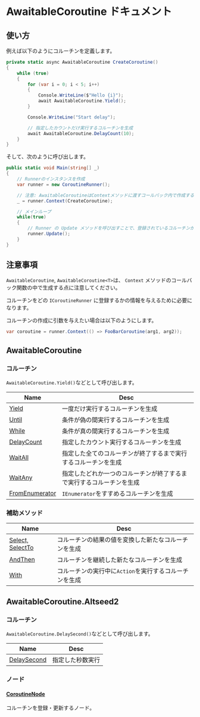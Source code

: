 # AwaitableCoroutine ドキュメント

## 使い方

例えば以下のようにコルーチンを定義します。

```C#
private static async AwaitableCoroutine CreateCoroutine()
{
    while (true)
    {
        for (var i = 0; i < 5; i++)
        {
            Console.WriteLine($"Hello {i}");
            await AwaitableCoroutine.Yield();
        }

        Console.WriteLine("Start delay");

        // 指定したカウントだけ実行するコルーチンを生成
        await AwaitableCoroutine.DelayCount(10);
    }
}
```

そして、次のように呼び出します。

```C#
public static void Main(string[] _)
{
    // Runnerのインスタンスを作成
    var runner = new CoroutineRunner();

    // 注意: AwaitableCoroutineはContextメソッドに渡すコールバック内で作成する必要がある
    _ = runner.Context(CreateCoroutine);

    // メインループ
    while(true)
    {
        // Runner の Update メソッドを呼び出すことで、登録されているコルーチンが次に進む
        runner.Update();
    }
}
```

## 注意事項

`AwaitableCoroutine`, `AwaitableCoroutine<T>`は、 `Context` メソッドのコールバック関数の中で生成する点に注意してください。

コルーチンをどの `ICoroutineRunner` に登録するかの情報を与えるために必要になります。

コルーチンの作成に引数を与えたい場合は以下のようにします。

```C#
var coroutine = runner.Context(() => FooBarCoroutine(arg1, arg2));
```

## AwaitableCoroutine
### コルーチン

`AwaitableCoroutine.Yield()`などとして呼び出します。

| Name | Desc |
| --- | --- |
| [Yield](../src/AwaitableCoroutine/Modules/YieldCoroutine.cs) | 一度だけ実行するコルーチンを生成 |
| [Until](../src/AwaitableCoroutine/Modules/UntilCoroutine.cs) | 条件が偽の間実行するコルーチンを生成 |
| [While](../src/AwaitableCoroutine/Modules/UntilCoroutine.cs) | 条件が真の間実行するコルーチンを生成 |
| [DelayCount](../src/AwaitableCoroutine/Modules/DelayCountCoroutine.cs) | 指定したカウント実行するコルーチンを生成 |
| [WaitAll](../src/AwaitableCoroutine/Modules/WaitAllCoroutine.cs) | 指定した全てのコルーチンが終了するまで実行するコルーチンを生成 |
| [WaitAny](../src/AwaitableCoroutine/Modules/WaitAnyCoroutine.cs) | 指定したどれか一つのコルーチンが終了するまで実行するコルーチンを生成 |
| [FromEnumerator](../src/AwaitableCoroutine/Modules/EnumeratorCoroutine.cs) | `IEnumerator`をすすめるコルーチンを生成 |


### 補助メソッド

| Name | Desc |
| --- | --- |
| [Select, SelectTo](../src/AwaitableCoroutine/Modules/SelectCoroutine.cs) | コルーチンの結果の値を変換した新たなコルーチンを生成 |
| [AndThen](../src/AwaitableCoroutine/Modules/AndThenCoroutine.cs) | コルーチンを継続した新たなコルーチンを生成 |
| [With](../src/AwaitableCoroutine/Modules/WithCoroutine.cs) | コルーチンの実行中に`Action`を実行するコルーチンを生成 |


## AwaitableCoroutine.Altseed2

### コルーチン

`AwaitableCoroutine.DelaySecond()`などとして呼び出します。


| Name | Desc |
| --- | --- |
| [DelaySecond](../src/AwaitableCoroutine.Altseed2/Modules.cs#L11) | 指定した秒数実行 |


### ノード
#### [CoroutineNode](../src/AwaitableCoroutine.Altseed2/CoroutineNode.cs)
コルーチンを登録・更新するノード。
